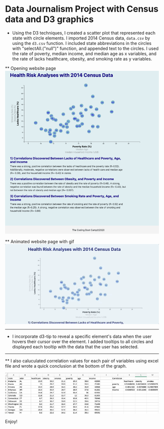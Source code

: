 # Data Journalism Project with Census data and D3 graphics

* Using the D3 techniques, I created a scatter plot that represented each state with circle elements. I imported 2014 Census data, `data.csv` by using the `d3.csv` function. I included state abbreviations in the circles with "selectAll.("null")" function, and appended text to the circles. I used the rate of poverty, median income, and median age as x variables, and the rate of lacks healthcare, obesity, and smoking rate as y variables.

** Opening website page
![Website_Image](Readme_Images/Website_Image.png)







** Animated website page with gif
![Webscreen_gif](Readme_Images/Webscreen.gif)







---
* I incorporate d3-tip to reveal a specific element's data when the user hovers their cursor over the element. I added tooltips to all circles and displayed each tooltip with the data that the user has selected.



---
** I also caluculated correlation values for each pair of variables using excel file and wrote a quick conclusion at the bottom of the graph.



![Correlation_Calculation](Readme_Images/Correlation_Calculation.png)


Enjoy!
